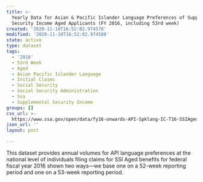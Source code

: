 ```yaml
---
title: >-
  Yearly Data for Asian & Pacific Islander Language Preferences of Supplemental
  Security Income Aged Applicants (FY 2016, including 53rd week)
created: '2020-11-10T16:52:02.974578'
modified: '2020-11-10T16:52:02.974588'
state: active
type: dataset
tags:
  - '2016'
  - 53rd Week
  - Aged
  - Asian Pacific Islander Language
  - Initial Claims
  - Social Security
  - Social Security Administration
  - Ssa
  - Supplemental Security Income
groups: []
csv_url: >-
  https://www.ssa.gov/open/data/fy16-onwards-API-Spklang-IC-T16-SSIAged-Yrly-53rdweek.csv
json_url: ''
layout: post

---
```

This dataset provides annual volumes for API language preferences at the national level of individuals filing claims for SSI Aged benefits for federal fiscal year 2016 shown two ways—we base one on a 52-week reporting period and one on a 53-week reporting period.
